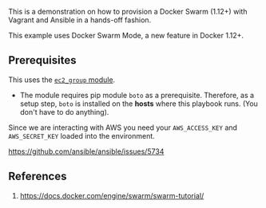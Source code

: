 This is a demonstration on how to provision a Docker Swarm (1.12+) with Vagrant and Ansible in a hands-off fashion.

This example uses Docker Swarm Mode, a new feature in Docker 1.12+.

## Prerequisites

This uses the
[`ec2_group` module](http://docs.ansible.com/ansible/ec2_group_module.html).

* The module requires pip module `boto` as a prerequisite. Therefore, as a
  setup step, `boto` is installed on the **hosts** where this playbook
  runs. (You don't have to do anything).

Since we are interacting with AWS you need your `AWS_ACCESS_KEY` and
`AWS_SECRET_KEY` loaded into the environment.

  https://github.com/ansible/ansible/issues/5734

## References
1. https://docs.docker.com/engine/swarm/swarm-tutorial/
